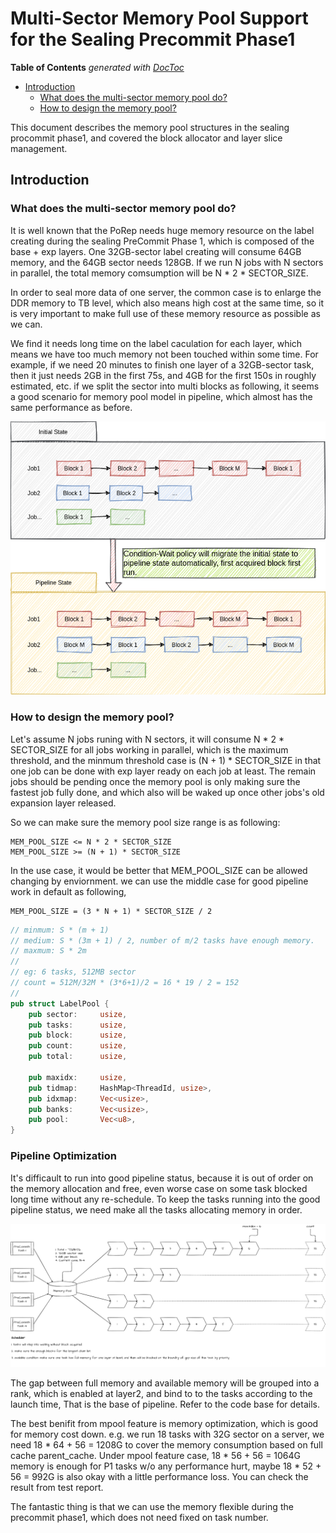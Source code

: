 # Multi-Sector Memory Pool Support for the Sealing Precommit Phase1

<!-- START doctoc generated TOC please keep comment here to allow auto update -->

<!-- DON'T EDIT THIS SECTION, INSTEAD RE-RUN doctoc TO UPDATE -->

**Table of Contents**  *generated with [DocToc](https://github.com/thlorenz/doctoc)*

- [Introduction](#introduction)
  - [What does the multi-sector memory pool do?](#what-does-the-multi-sector-memory-pool-do)
  - [How to design the memory pool?](#how-to-design-the-memory-pool)

<!-- END doctoc generated TOC please keep comment here to allow auto update -->

This document describes the memory pool structures in the sealing procommit phase1, and covered the block allocator and layer slice management.

## Introduction

### What does the multi-sector memory pool do?

It is well known that the PoRep needs huge memory resource on the label creating during the sealing PreCommit Phase 1, which is composed of the base + exp layers. One 32GB-sector label creating will consume 64GB memory, and the 64GB sector needs 128GB. If we run N jobs with N sectors in parallel, the total memory comsumption will be N * 2 * SECTOR_SIZE.

In order to seal more data of one server, the common case is to enlarge the DDR memory to TB level, which also means high cost at the same time, so it is very important to make full use of these memory resource as possible as we can.

We find it needs long time on the label caculation for each layer, which means we have too much memory not been touched within some time. For example, if we need 20 minutes to finish one layer of a 32GB-sector task, then it just needs 2GB in the first 75s, and 4GB for the first 150s in roughly estimated, etc. if we split the sector into multi blocks as following, it seems a good scenario for memory pool model in pipeline, which almost has the same performance as before.

![p1 mpool states](img/p1_mpool_states.png)

### How to design the memory pool?

Let's assume N jobs runing with N sectors, it will consume N * 2 * SECTOR_SIZE for all jobs working in parallel, which is the maximum threshold, and the minmum threshold case is (N + 1) * SECTOR_SIZE in that one job can be done with exp layer ready on each job at least. The remain jobs should be pending once the memory pool is only making sure the fastest job fully done, and which also will be waked up once other jobs's old expansion layer released.

So we can make sure the memory pool size range is as following:

```
MEM_POOL_SIZE <= N * 2 * SECTOR_SIZE
MEM_POOL_SIZE >= (N + 1) * SECTOR_SIZE
```

In the use case, it would be better that MEM_POOL_SIZE can be allowed changing by enviornment. we can use the middle case for good pipeline work in default as following,

```
MEM_POOL_SIZE = (3 * N + 1) * SECTOR_SIZE / 2
```

```rust
// minmum: S * (m + 1)
// medium: S * (3m + 1) / 2, number of m/2 tasks have enough memory.
// maxmum: S * 2m
// 
// eg: 6 tasks, 512MB sector
// count = 512M/32M * (3*6+1)/2 = 16 * 19 / 2 = 152
//
pub struct LabelPool {
    pub sector:     usize,
    pub tasks:      usize,
    pub block:      usize,
    pub count:      usize,
    pub total:      usize,

    pub maxidx:     usize,
    pub tidmap:     HashMap<ThreadId, usize>,
    pub idxmap:     Vec<usize>,
    pub banks:      Vec<usize>,
    pub pool:       Vec<u8>,
}
```

### **Pipeline Optimization**

It's difficault to run into good pipeline status, because it is out of order on the memory allocation and free, even worse case on some task blocked long time without any re-schedule. To keep the tasks running into the good pipeline status, we need make all the tasks allocating memory in order.

![p1_mpool_pipeline](img/P1_Memory_Pool_Diagram.png)

The gap between full memory and available memory will be grouped into a rank, which is enabled at layer2, and bind to to the tasks according to the launch time, That is the base of pipeline. Refer to the code base for details.



The best benifit from mpool feature is memory optimization, which is good for memory cost down.  e.g. we run 18 tasks with 32G sector on a server,  we need 18 * 64 + 56 = 1208G to cover the memory consumption based on full cache parent_cache. Under mpool feature case, 18 * 56 + 56 = 1064G memory is enough for P1 tasks w/o any performance hurt, maybe 18 * 52 + 56 = 992G is also okay with a little performance loss. You can check the  result from test report.



The fantastic thing is that we can use the memory flexible during the precommit phase1, which  does not need fixed on task number.
